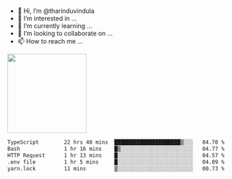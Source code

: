 - 👋 Hi, I’m @tharinduvindula
- 👀 I’m interested in ...
- 🌱 I’m currently learning ...
- 💞️ I’m looking to collaborate on ...
- 📫 How to reach me ...

<!---
tharinduvindula/tharinduvindula is a ✨ special ✨ repository because its `README.md` (this file) appears on your GitHub profile.
You can click the Preview link to take a look at your changes.
--->

<img height="180em" src="https://github-readme-stats.vercel.app/api?username=tharinduvindula&show_icons=true&hide_border=false&&count_private=true&include_all_commits=true" />


<!--START_SECTION:waka-->

```txt
TypeScript        22 hrs 40 mins  █████████████████████▒░░░   84.70 %
Bash              1 hr 16 mins    █▒░░░░░░░░░░░░░░░░░░░░░░░   04.77 %
HTTP Request      1 hr 13 mins    █░░░░░░░░░░░░░░░░░░░░░░░░   04.57 %
.env file         1 hr 5 mins     █░░░░░░░░░░░░░░░░░░░░░░░░   04.09 %
yarn.lock         11 mins         ▒░░░░░░░░░░░░░░░░░░░░░░░░   00.73 %
```

<!--END_SECTION:waka-->
